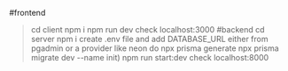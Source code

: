 #frontend
> cd client 
> npm i
> npm run dev
> check localhost:3000
#backend
cd server
> npm i
> create .env file and add DATABASE_URL either from pgadmin or a provider like neon
> do npx prisma generate npx prisma migrate dev --name init)
> npm run start:dev
> check localhost:8000
